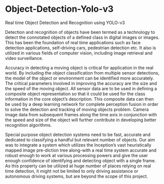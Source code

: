 # Object-Detection-Yolo-v3
Real time Object Detection and Recognition using YOLO-v3 

Detection and recognition of objects have been termed as a technology to detect the connotated objects of a defined class in digital images or images. This has been the foundation of real time applications such as face detection applications, self-driving cars, pedestrian detection etc. It also is utilized in various fields of computer vision, including image retrieval and video surveillance.

 

Accuracy in detecting a moving object is critical for application in the real world. By including the object classification from multiple sensor detections, the model of the object or environment can be identified more accurately. The critical parameters involved in improving the accuracy are the size and the speed of the moving object. All sensor data are to be used in defining a composite object representation so that it could be used for the class information in the core object’s description. This composite data can then be used by a deep learning network for complete perception fusion in order to solve the detection and tracking of moving objects problem. Camera image data from subsequent frames along the time axis in conjunction with the speed and size of the object will further contribute in developing better recognition algorithms.

 

Special purpose object detection systems need to be fast, accurate and dedicated to classifying a handful but relevant number of objects. Our aim was to integrate a system which utilizes the Inception’s vast heuristically mapped image pre-diction tree along-with a real time system accurate and robust enough to work at various processing powers and give the user enough confidence of identifying and detecting object with a single frame. As this property can be utilized at huge number of places relying on real time detection, it might not be limited to only driving assistance or autonomous driving systems, but are beyond the scope of this project.
